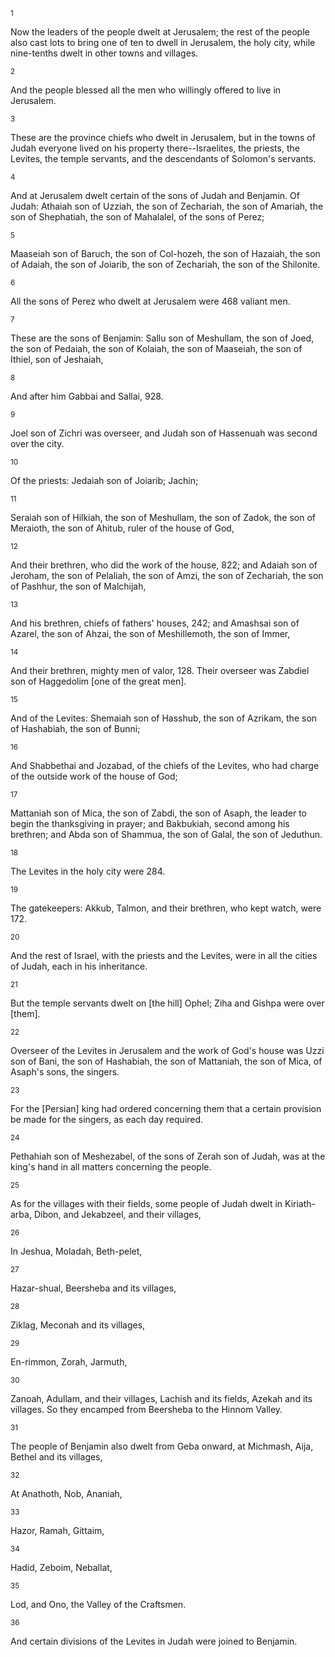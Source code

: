 <sup>1</sup> 

Now the leaders of the people dwelt at Jerusalem; the rest of the people also cast lots to bring one of ten to dwell in Jerusalem, the holy city, while nine-tenths dwelt in other towns and villages. 

<sup>2</sup> 

And the people blessed all the men who willingly offered to live in Jerusalem. 

<sup>3</sup> 

These are the province chiefs who dwelt in Jerusalem, but in the towns of Judah everyone lived on his property there--Israelites, the priests, the Levites, the temple servants, and the descendants of Solomon's servants. 

<sup>4</sup> 

And at Jerusalem dwelt certain of the sons of Judah and Benjamin. Of Judah: Athaiah son of Uzziah, the son of Zechariah, the son of Amariah, the son of Shephatiah, the son of Mahalalel, of the sons of Perez; 

<sup>5</sup> 

Maaseiah son of Baruch, the son of Col-hozeh, the son of Hazaiah, the son of Adaiah, the son of Joiarib, the son of Zechariah, the son of the Shilonite. 

<sup>6</sup> 

All the sons of Perez who dwelt at Jerusalem were 468 valiant men. 

<sup>7</sup> 

These are the sons of Benjamin: Sallu son of Meshullam, the son of Joed, the son of Pedaiah, the son of Kolaiah, the son of Maaseiah, the son of Ithiel, son of Jeshaiah, 

<sup>8</sup> 

And after him Gabbai and Sallai, 928. 

<sup>9</sup> 

Joel son of Zichri was overseer, and Judah son of Hassenuah was second over the city. 

<sup>10</sup> 

Of the priests: Jedaiah son of Joiarib; Jachin; 

<sup>11</sup> 

Seraiah son of Hilkiah, the son of Meshullam, the son of Zadok, the son of Meraioth, the son of Ahitub, ruler of the house of God, 

<sup>12</sup> 

And their brethren, who did the work of the house, 822; and Adaiah son of Jeroham, the son of Pelaliah, the son of Amzi, the son of Zechariah, the son of Pashhur, the son of Malchijah, 

<sup>13</sup> 

And his brethren, chiefs of fathers' houses, 242; and Amashsai son of Azarel, the son of Ahzai, the son of Meshillemoth, the son of Immer, 

<sup>14</sup> 

And their brethren, mighty men of valor, 128. Their overseer was Zabdiel son of Haggedolim [one of the great men]. 

<sup>15</sup> 

And of the Levites: Shemaiah son of Hasshub, the son of Azrikam, the son of Hashabiah, the son of Bunni; 

<sup>16</sup> 

And Shabbethai and Jozabad, of the chiefs of the Levites, who had charge of the outside work of the house of God; 

<sup>17</sup> 

Mattaniah son of Mica, the son of Zabdi, the son of Asaph, the leader to begin the thanksgiving in prayer; and Bakbukiah, second among his brethren; and Abda son of Shammua, the son of Galal, the son of Jeduthun. 

<sup>18</sup> 

The Levites in the holy city were 284. 

<sup>19</sup> 

The gatekeepers: Akkub, Talmon, and their brethren, who kept watch, were 172. 

<sup>20</sup> 

And the rest of Israel, with the priests and the Levites, were in all the cities of Judah, each in his inheritance. 

<sup>21</sup> 

But the temple servants dwelt on [the hill] Ophel; Ziha and Gishpa were over [them]. 

<sup>22</sup> 

Overseer of the Levites in Jerusalem and the work of God's house was Uzzi son of Bani, the son of Hashabiah, the son of Mattaniah, the son of Mica, of Asaph's sons, the singers. 

<sup>23</sup> 

For the [Persian] king had ordered concerning them that a certain provision be made for the singers, as each day required. 

<sup>24</sup> 

Pethahiah son of Meshezabel, of the sons of Zerah son of Judah, was at the king's hand in all matters concerning the people. 

<sup>25</sup> 

As for the villages with their fields, some people of Judah dwelt in Kiriath-arba, Dibon, and Jekabzeel, and their villages, 

<sup>26</sup> 

In Jeshua, Moladah, Beth-pelet, 

<sup>27</sup> 

Hazar-shual, Beersheba and its villages, 

<sup>28</sup> 

Ziklag, Meconah and its villages, 

<sup>29</sup> 

En-rimmon, Zorah, Jarmuth, 

<sup>30</sup> 

Zanoah, Adullam, and their villages, Lachish and its fields, Azekah and its villages. So they encamped from Beersheba to the Hinnom Valley. 

<sup>31</sup> 

The people of Benjamin also dwelt from Geba onward, at Michmash, Aija, Bethel and its villages, 

<sup>32</sup> 

At Anathoth, Nob, Ananiah, 

<sup>33</sup> 

Hazor, Ramah, Gittaim, 

<sup>34</sup> 

Hadid, Zeboim, Neballat, 

<sup>35</sup> 

Lod, and Ono, the Valley of the Craftsmen. 

<sup>36</sup> 

And certain divisions of the Levites in Judah were joined to Benjamin.